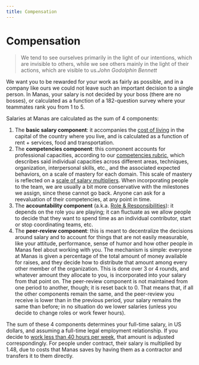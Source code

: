 ```yaml
---
title: Compensation
---
```

# Compensation

> We tend to see ourselves primarily in the light of our intentions, which are invisible to others, while we see others mainly in the light of their actions, which are visible to us.<cite>John Godolphin Bennett</cite>

We want you to be rewarded for your work as fairly as possible, and in a company like ours we could not leave such an important decision to a single person. In Manas, your salary is not decided by your boss (there are no bosses), or calculated as a function of a 182-question survey where your teammates rank you from 1 to 5.

Salaries at Manas are calculated as the sum of 4 components:

1. The **basic salary component**: it accompanies the [cost of living](https://airtable.com/shrOSKOOWT3GyLdlR/tblrRXSvO4swGmleE) in the capital of the country where you live, and is calculated as a function of rent + services, food and transportation.
2. The **competencies component**: this component accounts for professional capacities, according to our [competencies rubric](https://rubric.manas.tech/), which describes said individual capacities across different areas, techniques, organization, interpersonal skills, etc., and the associated expected behaviors, on a scale of mastery for each domain. This scale of mastery is reflected on a [scale of salary multipliers](https://airtable.com/shrHW4tHVmrXveHyQ/tblXdlPKUEfc3eLKs). When incorporating people to the team, we are usually a bit more conservative with the milestones we assign, since these cannot go back. Anyone can ask for a reevaluation of their competencies, at any point in time.
3. The **accountability component** (a.k.a. [Role & Responsibilities](https://airtable.com/shrOu3cg5ErVOMLMz/tblIKC6vHixhGASQK)): it depends on the role you are playing; it can fluctuate as we allow people to decide that they want to spend time as an individual contributor, start or stop coordinating teams, etc.
4. The **peer-review component**: this is meant to decentralize the decisions around salary and to account for things that are not easily measurable, like your attitude, performance, sense of humor and how other people in Manas feel about working with you. The mechanism is simple: everyone at Manas is given a percentage of the total amount of money available for raises, and they decide how to distribute that amount among every other member of the organization. This is done over 3 or 4 rounds, and whatever amount they allocate to you, is incorporated into your salary from that point on. The peer-review component is not maintained from one period to another, though; it is reset back to 0. That means that, if all the other components remain the same, and the peer-review you receive is lower than in the previous period, your salary remains the same than before; in no situation do we lower salaries (unless you decide to change roles or work fewer hours).

The sum of these 4 components determines your full-time salary, in US dollars, and assuming a full-time legal employment relationship. If you decide to [work less than 40 hours per week](https://airtable.com/shrEIEz6rhcwpS1Oz), that amount is adjusted correspondingly. For people under contract, their salary is multiplied by 1.48, due to costs that Manas saves by having them as a contractor and transfers it to them directly.